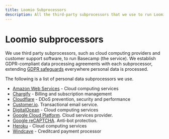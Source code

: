 ```yaml
---
title: Loomio Subprocessors
description: All the third-party subprocessors that we use to run Loomio.
---
```


# Loomio subprocessors

We use third party subprocessors, such as cloud computing providers and customer support software, to run Basecamp (the service). We establish GDPR-compliant data processing agreements with each subprocessor, extending [GDPR safeguards](../regulations/index.md) everywhere personal data is processed.

The following is a list of personal data subprocessors we use. 

- [Amazon Web Services](https://aws.amazon.com/compliance/gdpr-center/) - Cloud computing services
- [Chargify](https://help.chargify.com/my-account/gdpr.html) - Billing and subscription management
- [Cloudflare](https://www.cloudflare.com/gdpr/introduction/) - DDoS prevention, security and performance
- [Customer.io](https://customer.io/gdpr.html). Transactional email service.
- [DigitalOcean](https://www.digitalocean.com/security/gdpr/) - Cloud computing services
- [Google Cloud Platform](https://cloud.google.com/security/gdpr/resource-center/). Cloud services provider.
- [Google reCAPTCHA](https://developers.google.com/recaptcha/). Anti-bot protection.
- [Heroku](https://www.heroku.com/compliance) - Cloud computing services
- [Windcave](https://sec.windcave.com/pxmi3/privacy-policy) - Creditcard payment processor
